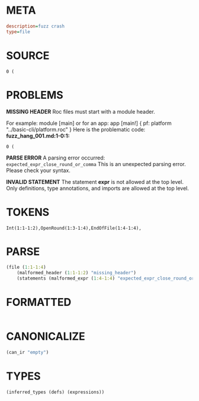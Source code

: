 # META
~~~ini
description=fuzz crash
type=file
~~~
# SOURCE
~~~roc
0 (
~~~
# PROBLEMS
**MISSING HEADER**
Roc files must start with a module header.

For example:
        module [main]
or for an app:
        app [main!] { pf: platform "../basic-cli/platform.roc" }
Here is the problematic code:
**fuzz_hang_001.md:1-0:1:**
```roc
0 (
```


**PARSE ERROR**
A parsing error occurred: `expected_expr_close_round_or_comma`
This is an unexpected parsing error. Please check your syntax.

**INVALID STATEMENT**
The statement **expr** is not allowed at the top level.
Only definitions, type annotations, and imports are allowed at the top level.

# TOKENS
~~~zig
Int(1:1-1:2),OpenRound(1:3-1:4),EndOfFile(1:4-1:4),
~~~
# PARSE
~~~clojure
(file (1:1-1:4)
	(malformed_header (1:1-1:2) "missing_header")
	(statements (malformed_expr (1:4-1:4) "expected_expr_close_round_or_comma")))
~~~
# FORMATTED
~~~roc

~~~
# CANONICALIZE
~~~clojure
(can_ir "empty")
~~~
# TYPES
~~~clojure
(inferred_types (defs) (expressions))
~~~